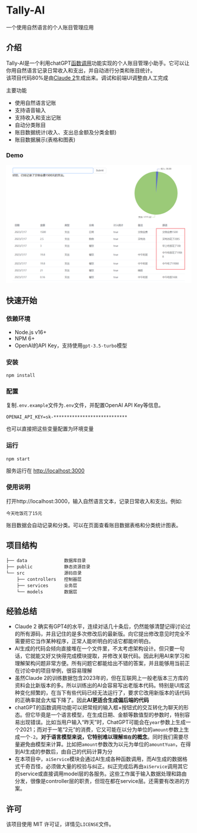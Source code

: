 # Tally-AI
一个使用自然语言的个人账目管理应用

## 介绍
Tally-AI是一个利用chatGPT[函数调用](https://platform.openai.com/docs/guides/gpt/function-calling)功能实现的个人账目管理小助手。它可以让你用自然语言记录日常收入和支出，并自动进行分类和账目统计。  
该项目代码80%是由[Claude 2](https://claude.ai/)生成出来。调试和前端UI调整由人工完成

主要功能
- 使用自然语言记账
- 支持语音输入
- 支持收入和支出记账
- 自动分类账目
- 账目数据统计(收入、支出总金额及分类金额)
- 账目数据展示(表格和图表)

### Demo
![demo](https://raw.githubusercontent.com/lnkyan/Tally-AI/master/public/demo.png)


## 快速开始
### 依赖环境
- Node.js v16+
- NPM 6+
- OpenAI的API Key，支持使用`gpt-3.5-turbo`模型

### 安装
```
npm install
```

### 配置
复制`.env.example`文件为`.env`文件，并配置OpenAI API Key等信息。  
```
OPENAI_API_KEY=sk-****************************
```
也可以直接把这些变量配置为环境变量

### 运行
```
npm start
```
服务运行在 [http://localhost:3000](http://localhost:3000)

### 使用说明
打开http://localhost:3000，输入自然语言文本，记录日常收入和支出。例如:
```
今天吃饭花了15元
```
账目数据会自动记录和分类。可以在页面查看账目数据表格和分类统计图表。


## 项目结构
```
├── data              数据库目录
├── public            静态资源目录
└── src               源码目录
    ├── controllers   控制器层 
    ├── services      业务层
    └── models        数据层
```


## 经验总结
- Claude 2 确实有GPT4的水平，连续对话几十条后，仍然能够清楚记得讨论过的所有源码，并且记住的是多次修改后的最新版。向它提出修改意见时完全不需要把它当作某种程序，正常人能听明白的话它都能听明白。
- AI生成的代码会倾向直接堆在一个文件里，不太考虑架构设计。但只要一句话，它就能又好又快得完成模块提取，并修改关联代码。因此利用AI来学习和理解架构问题非常方便。所有问题它都能给出不错的答案，并且能够用当前正在讨论中的项目举例，很容易理解
- 虽然Claude 2的训练数据包含2023年的，但在互联网上一般老版本三方库的资料会比新版本的多。所以训练出的AI会容易写出老版本代码。特别是UI库这种变化频繁的，在当下有些代码已经无法运行了，要求它改用新版本的话代码的正确率就会大幅下降了。因此**AI更适合生成偏后端的代码**
- chatGPT的函数调用功能可以把常规的输入框+按钮式的交互转化为聊天的形态。但它毕竟是一个语言模型，在生成日期、金额等数值型的参数时，特别容易出现错误。比如当用户输入“昨天”时，ChatGPT可能会在`year`参数上生成一个2021；而对于一笔“2元”的消费，它又可能在以分为单位的`amount`参数上生成一个`-2`。**对于语言模型来说，它特别难以理解`现在`的概念**。同时我们需要尽量避免由模型来计算。比如把`amount`参数改为以元为单位的`amountYuan`，在得到AI生成的参数后，由自己的代码计算为分
- 在本项目中，`aiService`模块会通过AI生成各种函数调用，而AI生成的数据格式千奇百怪，必须做大量的校验与纠正。纠正完成后再由`aiService`调用其它的service或直接调用model层的各服务。这些工作属于输入数据处理和路由分发，很像是controller层的职责，但现在都在service层。还需要有改进的方案。


## 许可
该项目使用 MIT 许可证，详情见`LICENSE`文件。